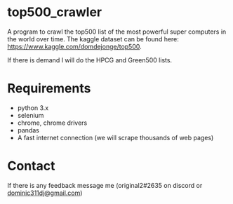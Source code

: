 # top500_crawler
A program to crawl the top500 list of the most powerful super computers in the world over time. The kaggle dataset can be found here: https://www.kaggle.com/domdejonge/top500.


If there is demand I will do the HPCG and Green500 lists.

# Requirements

* python 3.x
* selenium
* chrome, chrome drivers
* pandas
* A fast internet connection (we will scrape thousands of web pages)

# Contact
If there is any feedback message me (original2#2635 on  discord or dominic311dj@gmail.com)
